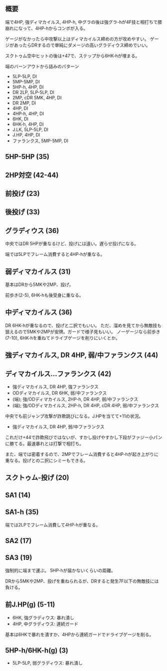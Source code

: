 ## 概要

端で4HP, 強ディマカイルス, 4HP-h, 中グラの後は強グラ-hが4F技と相打ちで膝崩れになって、4HP-hからコンボが入る。

ゲージがなかったら中攻撃以上はディマカイルス締めの方が攻めやすい。
ゲージがあったらDRするので単純にダメージの高いグラディウス締めでいい。

スクトゥム空中ヒットの後は+47で、ステップから6HK-hが埋まる。

端のバーンアウトから詰みのパターン

- 5LP-5LP, DI
- 5MP-5MP, DI
- 5HP-h, 4HP, DI
- DR 2LP, 5LP-5LP, DI
- 2MP, cDR 5MK, 4HP, DI
- DR 2MP, DI
- 4HP, DI
- 4HP-h, 4HP, DI
- 6HK, DI
- 6HK-h, 4HP, DI
- J.LK, 5LP-5LP, DI
- J.HP, 4HP, DI
- ファランクス, 5MP-5MP, DI

## 5HP-5HP (35)

## 2HP対空 (42-44)

## 前投げ (23)

## 後投げ (33)

## グラディウス (36)

中央ではDR 5HPが重なるけど、投げには遠い。遅らせ投げになる。

端では5LPでフレーム消費すると4HP-hが重なる。

## 弱ディマカイルス (31)

基本はDRから5MKや2MP、投げ。

前歩き(2-5), 6HK-hも後受身に重なる。

## 中ディマカイルス (36)

DR 6HK-hが重なるので、投げと二択でもいい。
ただ、溜めを見てから無敵技も狙えるので5MKや2MPが安牌。ガードで様子見もいい。
ノーゲージなら前歩き(7-10), 6HK-hを重ねてドライブゲージを削りにいくとか。

## 強ディマカイルス, DR 4HP, 弱/中ファランクス (44)

## ディマカイルス...ファランクス (42)

- 強ディマカイルス, DR 4HP, 強ファランクス
- ODディマカイルス, DR 6HK, 弱/中ファランクス
- (端); 強/ODディマカイルス, 2HP-h, DR 4HP, 弱/中ファランクス
- (端); 強/ODディマカイルス, 2HP-h, DR 4HP, cDR 4HP, 弱/中ファランクス

中央でも前ジャンプ攻撃が詐欺跳びになる。J.HPを当てて+11の状況。

- 強ディマカイルス, DR 4HP, 弱/中ファランクス

これだけ+44で詐欺飛びではないが、すかし投げやすかし下段がファジー小パンに勝てる。最速暴れとは打撃で相打ち。

また、端では密着するので、2MPでフレーム消費すると4HP-hが起き上がりに重なる。投げとの二択にシミーもできる。

## スクトゥム-投げ (20)

## SA1 (14)

## SA1-h (35)

端では2LPでフレーム消費して4HP-hが重なる。

## SA2 (17)

## SA3 (19)

強制的に端まで運ぶ。
5HP-hが届かないくらいの距離。

DRから5MKや2MP、投げを重ねられるが、DRすると発生7F以下の無敵技には負ける。

## 前J.HP(g) (5-11)

- 6HK, 強グラディウス: 暴れ潰し
- 4HP, 中グラディウス: 連続ガード

基本は6HKで暴れを潰すか、4HPから連続ガードでドライブゲージを削る。

## 5HP-h/6HK-h(g) (3)

- 5LP-5LP, 弱グラディウス: 暴れ潰し
